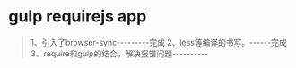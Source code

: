 # gulp requirejs app

> 1、引入了browser-sync---------完成
> 2、less等编译的书写。------完成
> 3、require和gulp的结合，解决报错问题----------
